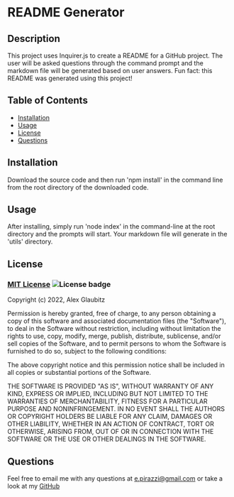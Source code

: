 # README Generator

  ## Description
  This project uses Inquirer.js to create a README for a GitHub project. The user will be asked questions through the command prompt and the markdown file will be generated based on user answers. Fun fact: this README was generated using this project!

   ## Table of Contents
  - [Installation](#installation)
  - [Usage](#usage)
  - [License](#license)
  - [Questions](#questions)

  ## Installation
  Download the source code and then run 'npm install' in the command line from the root directory of the downloaded code.

  ## Usage
  After installing, simply run 'node index' in the command-line at the root directory and the prompts will start. Your markdown file will generate in the 'utils' directory.

  ## License

  ### [MIT License](https://en.wikipedia.org/wiki/MIT_License) ![License badge](https://img.shields.io/badge/license-MIT-green)

  Copyright (c) 2022, Alex Glaubitz
  
  Permission is hereby granted, free of charge, to any person obtaining a copy
  of this software and associated documentation files (the "Software"), to deal
  in the Software without restriction, including without limitation the rights
  to use, copy, modify, merge, publish, distribute, sublicense, and/or sell
  copies of the Software, and to permit persons to whom the Software is
  furnished to do so, subject to the following conditions:
  
  The above copyright notice and this permission notice shall be included in all
  copies or substantial portions of the Software.
  
  THE SOFTWARE IS PROVIDED "AS IS", WITHOUT WARRANTY OF ANY KIND, EXPRESS OR
  IMPLIED, INCLUDING BUT NOT LIMITED TO THE WARRANTIES OF MERCHANTABILITY,
  FITNESS FOR A PARTICULAR PURPOSE AND NONINFRINGEMENT. IN NO EVENT SHALL THE
  AUTHORS OR COPYRIGHT HOLDERS BE LIABLE FOR ANY CLAIM, DAMAGES OR OTHER
  LIABILITY, WHETHER IN AN ACTION OF CONTRACT, TORT OR OTHERWISE, ARISING FROM,
  OUT OF OR IN CONNECTION WITH THE SOFTWARE OR THE USE OR OTHER DEALINGS IN THE
  SOFTWARE.

  
  

  ## Questions
  Feel free to email me with any questions at e.pirazzi@gmail.com or take a look at my [GitHub](https://github.com/Qlaub)
